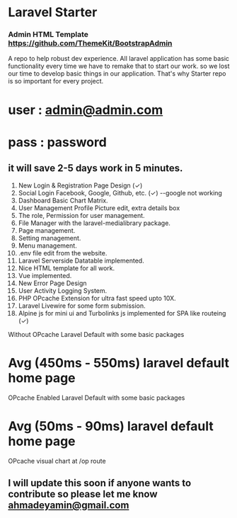 # Laravel Starter


### Admin HTML Template https://github.com/ThemeKit/BootstrapAdmin 

A repo to help robust dev experience. All laravel application has some basic functionality every time we have to remake that to start our work. so we lost our time to develop basic things in our application. That's why Starter repo is so important for every project.

# user : admin@admin.com
# pass : password

## it will save 2-5 days work in 5 minutes.

1. New Login & Registration Page Design (✓)
2. Social Login Facebook, Google, Github, etc. (✓) --google not working
3. Dashboard Basic Chart Matrix.
4. User Management Profile Picture edit, extra details box
5. The role, Permission for user management.
6. File Manager with the laravel-medialibrary package.
7. Page management.
8. Setting management.
9. Menu management.
10. .env file edit from the website.
11. Laravel Serverside Datatable implemented.
12. Nice HTML template for all work.
13. Vue implemented.
14. New Error Page Design
15. User Activity Logging System.
16. PHP OPcache Extension for ultra fast speed upto 10X.
17. Laravel Livewire for some form submission.
18. Alpine js for mini ui and Turbolinks js implemented for SPA like routeing (✓)

Without OPcache Laravel Default with some basic packages

# Avg (450ms - 550ms) laravel default home page

OPcache Enabled Laravel Default with some basic packages

# Avg (50ms - 90ms) laravel default home page

OPcache visual chart at /op route

## I will update this soon if anyone wants to contribute so please let me know ahmadeyamin@gmail.com
